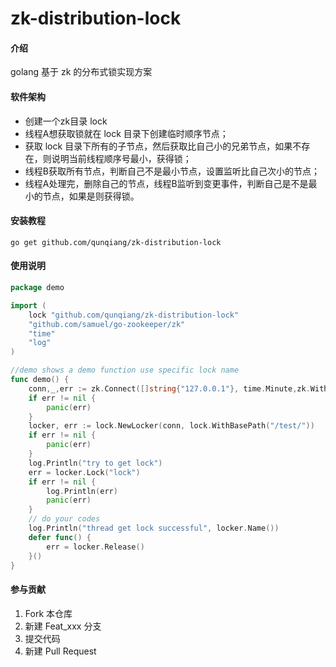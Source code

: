# zk-distribution-lock

#### 介绍
golang 基于 zk 的分布式锁实现方案

#### 软件架构

- 创建一个zk目录 lock
- 线程A想获取锁就在 lock 目录下创建临时顺序节点；
- 获取 lock 目录下所有的子节点，然后获取比自己小的兄弟节点，如果不存在，则说明当前线程顺序号最小，获得锁；
- 线程B获取所有节点，判断自己不是最小节点，设置监听比自己次小的节点；
- 线程A处理完，删除自己的节点，线程B监听到变更事件，判断自己是不是最小的节点，如果是则获得锁。



#### 安装教程
```shell
go get github.com/qunqiang/zk-distribution-lock
```

#### 使用说明

```go
package demo

import (
	lock "github.com/qunqiang/zk-distribution-lock"
	"github.com/samuel/go-zookeeper/zk"
	"time"
	"log"
)

//demo shows a demo function use specific lock name
func demo() {
	conn,_,err := zk.Connect([]string{"127.0.0.1"}, time.Minute,zk.WithLogInfo(false))
	if err != nil {
		panic(err)
    }
	locker, err := lock.NewLocker(conn, lock.WithBasePath("/test/"))
	if err != nil {
		panic(err)
	}
	log.Println("try to get lock")
	err = locker.Lock("lock")
	if err != nil {
		log.Println(err)
		panic(err)
	}
	// do your codes
	log.Println("thread get lock successful", locker.Name())
	defer func() {
		err = locker.Release()
	}()
}
```


#### 参与贡献

1.  Fork 本仓库
2.  新建 Feat_xxx 分支
3.  提交代码
4.  新建 Pull Request

